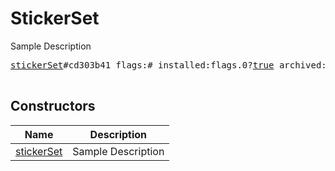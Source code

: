 # StickerSet

Sample Description

<pre>
<a href="../constructor/stickerSet.md">stickerSet</a>#cd303b41 flags:# installed:flags.0?<a href="../type/true.md">true</a> archived:flags.1?<a href="../type/true.md">true</a> official:flags.2?<a href="../type/true.md">true</a> masks:flags.3?<a href="../type/true.md">true</a> id:<a href="../type/long.md">long</a> access_hash:<a href="../type/long.md">long</a> title:<a href="../type/string.md">string</a> short_name:<a href="../type/string.md">string</a> count:<a href="../type/int.md">int</a> hash:<a href="../type/int.md">int</a> = <a href="../type/StickerSet.md">StickerSet</a>;

</pre>

## Constructors

| Name | Description |
|------|-------------|
| [stickerSet](../constructor/stickerSet.md) | Sample Description |

